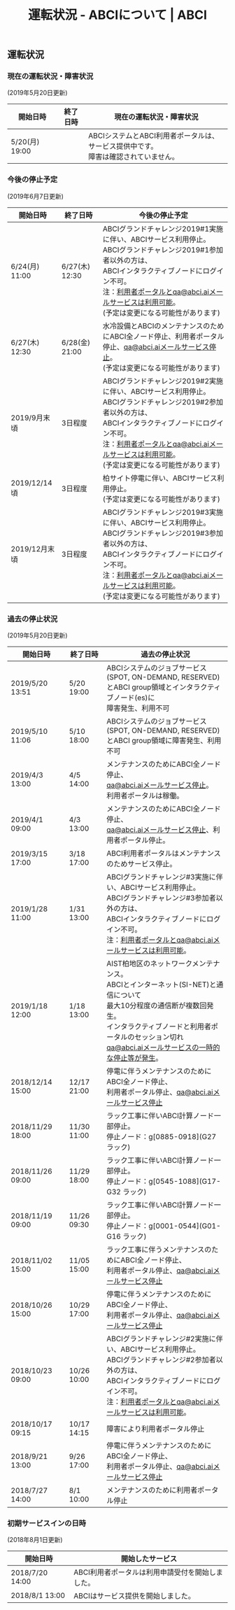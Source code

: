 ﻿---
layout: ja/about_abci/info
title: 運転状況 - ABCIについて | ABCI
permalink: /ja/about_abci/info.html
---
## 運転状況

### 現在の運転状況・障害状況

(2019年5月20日更新)

| 開始日時 | 終了日時 | 現在の運転状況・障害状況 |
|------|------|------|
| 5/20(月) 19:00 | | ABCIシステムとABCI利用者ポータルは、サービス提供中です。<br />障害は確認されていません。 |

### 今後の停止予定

(2019年6月7日更新)

| 開始日時 | 終了日時 | 今後の停止予定 |
|------|------|------|
| 6/24(月) 11:00 | 6/27(木) 12:30 | ABCIグランドチャレンジ2019#1実施に伴い、ABCIサービス利用停止。<br />ABCIグランドチャレンジ2019#1参加者以外の方は、<br />ABCIインタラクティブノードにログイン不可。<br />注：利用者ポータルとqa@abci.aiメールサービスは利用可能。 <br />(予定は変更になる可能性があります)|
| 6/27(木) 12:30 | 6/28(金) 21:00 | 水冷設備とABCIのメンテナンスのためにABCI全ノード停止、利用者ポータル停止、qa@abci.aiメールサービス停止。<br />(予定は変更になる可能性があります) |
| 2019/9月末頃 | 3日程度 | ABCIグランドチャレンジ2019#2実施に伴い、ABCIサービス利用停止。<br />ABCIグランドチャレンジ2019#2参加者以外の方は、<br />ABCIインタラクティブノードにログイン不可。<br />注：利用者ポータルとqa@abci.aiメールサービスは利用可能。 <br />(予定は変更になる可能性があります) |
| 2019/12/14頃 | 3日程度 | 柏サイト停電に伴い、ABCIサービス利用停止。<br />(予定は変更になる可能性があります) |
| 2019/12月末頃 | 3日程度 | ABCIグランドチャレンジ2019#3実施に伴い、ABCIサービス利用停止。<br />ABCIグランドチャレンジ2019#3参加者以外の方は、<br />ABCIインタラクティブノードにログイン不可。<br />注：利用者ポータルとqa@abci.aiメールサービスは利用可能。 <br />(予定は変更になる可能性があります) |

### 過去の停止状況

(2019年5月20日更新)

| 開始日時 | 終了日時 | 過去の停止状況 |
|------|------|------|
| 2019/5/20  13:51 | 5/20  19:00 | ABCIシステムのジョブサービス(SPOT, ON-DEMAND, RESERVED)<br />とABCI group領域とインタラクティブノード(es)に<br />障害発生、利用不可 |
| 2019/5/10  11:06 | 5/10  18:00 | ABCIシステムのジョブサービス(SPOT, ON-DEMAND, RESERVED)<br />とABCI group領域に障害発生、利用不可 |
| 2019/4/3   13:00 | 4/5   14:00 | メンテナンスのためにABCI全ノード停止、<br />qa@abci.aiメールサービス停止。<br />利用者ポータルは稼働。 |
| 2019/4/1   09:00 | 4/3   13:00 | メンテナンスのためにABCI全ノード停止、<br />qa@abci.aiメールサービス停止、利用者ポータル停止。 |
| 2019/3/15  17:00 | 3/18  17:00 | ABCI利用者ポータルはメンテナンスのためサービス停止。 |
| 2019/1/28  11:00 | 1/31  13:00 | ABCIグランドチャレンジ#3実施に伴い、ABCIサービス利用停止。<br />ABCIグランドチャレンジ#3参加者以外の方は、<br />ABCIインタラクティブノードにログイン不可。<br />注：利用者ポータルとqa@abci.aiメールサービスは利用可能。 |
| 2019/1/18  12:00 | 1/18  13:00 | AIST柏地区のネットワークメンテナンス。<br />ABCIとインターネット(SI-NET)と通信について<br />最大10分程度の通信断が複数回発生。<br />インタラクティブノードと利用者ポータルのセッション切れ<br />qa@abci.aiメールサービスの一時的な停止等が発生。 |
| 2018/12/14 15:00 | 12/17 21:00 | 停電に伴うメンテナンスのためにABCI全ノード停止、<br />利用者ポータル停止、qa@abci.aiメールサービス停止 |
| 2018/11/29 18:00 | 11/30 11:00 | ラック工事に伴いABCI計算ノード一部停止。<br />停止ノード：g[0885-0918](G27 ラック) |
| 2018/11/26 09:00 | 11/29 18:00 | ラック工事に伴いABCI計算ノード一部停止。<br />停止ノード：g[0545-1088](G17-G32 ラック) |
| 2018/11/19 09:00 | 11/26 09:30 | ラック工事に伴いABCI計算ノード一部停止。<br />停止ノード：g[0001-0544](G01-G16 ラック) |
| 2018/11/02 15:00 | 11/05 15:00 | ラック工事に伴うメンテナンスのためにABCI全ノード停止、<br />利用者ポータル停止、qa@abci.aiメールサービス停止 |
| 2018/10/26 15:00 | 10/29 17:00 | 停電に伴うメンテナンスのためにABCI全ノード停止、<br />利用者ポータル停止、qa@abci.aiメールサービス停止 |
| 2018/10/23 09:00 | 10/26 10:00 | ABCIグランドチャレンジ#2実施に伴い、ABCIサービス利用停止。<br />ABCIグランドチャレンジ#2参加者以外の方は、<br />ABCIインタラクティブノードにログイン不可。<br />注：利用者ポータルとqa@abci.aiメールサービスは利用可能。 |
| 2018/10/17 09:15 | 10/17 14:15 | 障害により利用者ポータル停止 |
| 2018/9/21  13:00 | 9/26  17:00 | 停電に伴うメンテナンスのためにABCI全ノード停止、<br />利用者ポータル停止、qa@abci.aiメールサービス停止 |
| 2018/7/27  14:00 | 8/1   10:00 | メンテナンスのために利用者ポータル停止 |

### 初期サービスインの日時

(2018年8月1日更新)

| 開始日時 | 開始したサービス |
|------|------|
| 2018/7/20 14:00 | ABCI利用者ポータルは利用申請受付を開始しました。 |
| 2018/8/1  13:00 | ABCIはサービス提供を開始しました。 |
